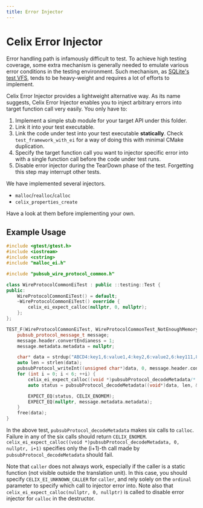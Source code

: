 ```yaml
---
title: Error Injector
---
```


<!--
Licensed to the Apache Software Foundation (ASF) under one or more
contributor license agreements.  See the NOTICE file distributed with
this work for additional information regarding copyright ownership.
The ASF licenses this file to You under the Apache License, Version 2.0
(the "License"); you may not use this file except in compliance with
the License.  You may obtain a copy of the License at
   
    http://www.apache.org/licenses/LICENSE-2.0

Unless required by applicable law or agreed to in writing, software
distributed under the License is distributed on an "AS IS" BASIS,
WITHOUT WARRANTIES OR CONDITIONS OF ANY KIND, either express or implied.
See the License for the specific language governing permissions and
limitations under the License.
-->

# Celix Error Injector

Error handling path is infamously difficult to test. 
To achieve high testing coverage, some extra mechanism is generally needed to emulate various error conditions in the testing environment.
Such mechanism, as [SQLite's test VFS](https://www.sqlite.org/src/doc/trunk/src/test_vfs.c), tends to be heavy-weight and requires a lot of efforts to implement. 

Celix Error Injector provides a lightweight alternative way.
As its name suggests, Celix Error Injector enables you to inject arbitrary errors into target function call very easily.
You only have to:

1. Implement a simple stub module for your target API under this folder.
2. Link it into your test executable.
3. Link the code under test into your test executable **statically**. Check `test_framework_with_ei` for a way of doing this with minimal CMake duplication.
4. Specify the target function call you want to injector specific error into with a single function call before the code under test runs.
5. Disable error injector during the TearDown phase of the test. Forgetting this step may interrupt other tests.

We have implemented several injectors. 

* `malloc`/`realloc`/`calloc`
* `celix_properties_create`

Have a look at them before implementing your own.

## Example Usage

```c++
#include <gtest/gtest.h>
#include <iostream>
#include <cstring>
#include "malloc_ei.h"

#include "pubsub_wire_protocol_common.h"

class WireProtocolCommonEiTest : public ::testing::Test {
public:
    WireProtocolCommonEiTest() = default;
    ~WireProtocolCommonEiTest() override {
        celix_ei_expect_calloc(nullptr, 0, nullptr);
    };
};

TEST_F(WireProtocolCommonEiTest, WireProtocolCommonTest_NotEnoughMemoryForMultipleEntries) {
    pubsub_protocol_message_t message;
    message.header.convertEndianess = 1;
    message.metadata.metadata = nullptr;

    char* data = strdup("ABCD4:key1,6:value1,4:key2,6:value2,6:key111,8:value111,"); //note 3 entries
    auto len = strlen(data);
    pubsubProtocol_writeInt((unsigned char*)data, 0, message.header.convertEndianess, 3);
    for (int i = 0; i < 6; ++i) {
        celix_ei_expect_calloc((void *)pubsubProtocol_decodeMetadata/* caller */, 0, nullptr, i+1/* ordinal */);
        auto status = pubsubProtocol_decodeMetadata((void*)data, len, &message);

        EXPECT_EQ(status, CELIX_ENOMEM);
        EXPECT_EQ(nullptr, message.metadata.metadata);
    }
    free(data);
}
```

In the above test, `pubsubProtocol_decodeMetadata` makes six calls to `calloc`.
Failure in any of the six calls should return `CELIX_ENOMEM`.
`celix_ei_expect_calloc((void *)pubsubProtocol_decodeMetadata, 0, nullptr, i+1)` specifies only the (i+1)-th call made by `pubsubProtocol_decodeMetadata` should fail.


Note that `caller` does not always work, especially if the caller is a static function (not visible outside the translation unit).
In this case, you should specify `CELIX_EI_UNKNOWN_CALLER` for `caller`, and rely solely on the `ordinal` parameter to specify which call to injector error into.
Note also that `celix_ei_expect_calloc(nullptr, 0, nullptr)` is called to disable error injector for `calloc` in the destructor.